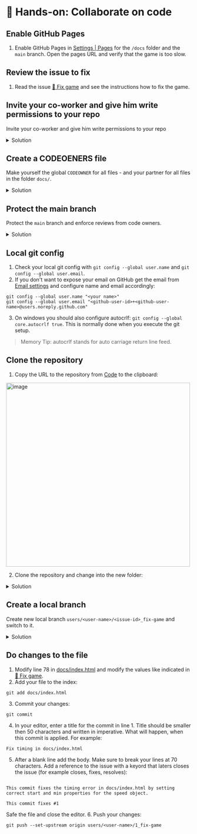 # 🔨 Hands-on: Collaborate on code

## Enable GitHub Pages

1. Enable GitHub Pages in [Settings | Pages](/../../settings/pages) for the `/docs` folder and the `main` branch. Open the pages URL and verify that the game is too slow.

## Review the issue to fix

1. Read the issue [🐞 Fix game](/../../issues/1) and see the instructions how to fix the game.

## Invite your co-worker and give him write permissions to your repo

Invite your co-worker and give him write permissions to your repo

<details><summary>Solution</summary>
  
1. Go to [Collaborators](/../../settings/access) and click `Add people`. Search for your partner and add him to your repo.

<img width="250" alt="image" src="https://user-images.githubusercontent.com/5276337/174008450-86231b45-6328-483e-a09d-3148a38d7f9d.png">

2. Your partner will receive a notification - but you can slo copy the link for the invitation and send it directly.

<img width="500" alt="image" src="https://user-images.githubusercontent.com/5276337/174008524-d47ee1cd-4281-42e0-a38a-c3c13ee6f125.png">

3. Your partner has to accept the invitation.

<img width="250" alt="image" src="https://user-images.githubusercontent.com/5276337/174008624-58dbdbad-9a92-411c-a80c-f85d537b5696.png">

</details>

## Create a CODEOENERS file

Make yourself the global `CODEOWNER` for all files - and your partner for all files in the folder `docs/`.

<details><summary>Solution</summary>
  
1. Create a [New file](/../../new/main) `CODEOWNERS`.
2. Add yourself as the global owner. Add this ti line 1: 
```
* @<your-github-username>
```
4. Make your partner the owner of the file in the `docs/` folder. Add this to line 2: 
```
docs/ @<your-partners-user-name>
```
5. Commit the file directly to `main`.

</details>

## Protect the main branch

Protect the `main` branch and enforce reviews from code owners.
  
<details><summary>Solution</summary>
  
1. Create a new [Branch Protection Rule](/../../settings/branch_protection_rules/new)
2. Set the **Branch name pattern** to `main`.
3. 
  
<img width="412" alt="image" src="https://user-images.githubusercontent.com/5276337/174016555-804d5210-dfba-4f00-983a-1cb6e4de0ba0.png">

4. Check **Include administrators**
5. Click create

</details>
  
## Local git config

1. Check your local git config with `git config --global user.name` and `git config --global user.email`. 
2. If you don't want to expose your email on GitHub get the email from [Email settings](https://github.com/settings/emails) and configure name and email accordingly:

```console
git config --global user.name "<your name>"
git config --global user.email "<github-user-id>+<github-user-name>@users.noreply.github.com"
```

3. On windows you should also configure autocrlf: `git config --global core.autocrlf true`. This is normally done when you execute the git setup.

> Memory Tip: autocrlf stands for auto carriage return line feed.

## Clone the repository

1. Copy the URL to the repository from [Code](/../../) to the clipboard:
<img width="500" alt="image" src="https://user-images.githubusercontent.com/5276337/173845095-c4fdc522-135a-4de3-80fc-6fef95fa7aee.png">

2. Clone the  repository and change into the new folder:

  <details><summary>Solution</summary>

  ```console
  git clone <paste URL>
  cd GitHubBootcamp
  ```
  </details>
  
## Create a local branch

Create new local branch `users/<user-name>/<issue-id>_fix-game` and switch to it.

<details><summary>Solution</summary>

Create the branch and switch to it:
```console
git branch users/<user-name>/1_fix-game
git switch users/<user-name>/1_fix-game
```
Or switch to a new branch: 
  
```console
git switch -c users/<user-name>/<issue-id>_fix-game
``` 
</details>
  
## Do changes to the file
  
1. Modify line 78 in [docs/index.html](../docs/index.html#L78) and modify the values like indicated in [🐞 Fix game](/../../issues/1).
2. Add your file to the index:
  ```console
  git add docs/index.html
  ```
3. Commit your changes:
  ```console
  git commit
  ```
4. In your editor, enter a title for the commit in line 1. Title should be smaller then 50 characters and written in imperative. What will happen, when this commit is applied. For example:
  ```
  Fix timing in docs/index.html
  ```
5. After a blank line add the body. Make sure to break your lines at 70 characters. Add a reference to the issue with a keyord that laters closes the issue (for example closes, fixes, resolves):
  ```
  
This commit fixes the timing error in docs/index.html by setting 
correct start and min properties for the speed object.

This commit fixes #1
  ```
  Safe the file and close the editor.
6. Push your changes:
  ```console
  git push --set-upstream origin users/<user-name>/1_fix-game
  ```
  

